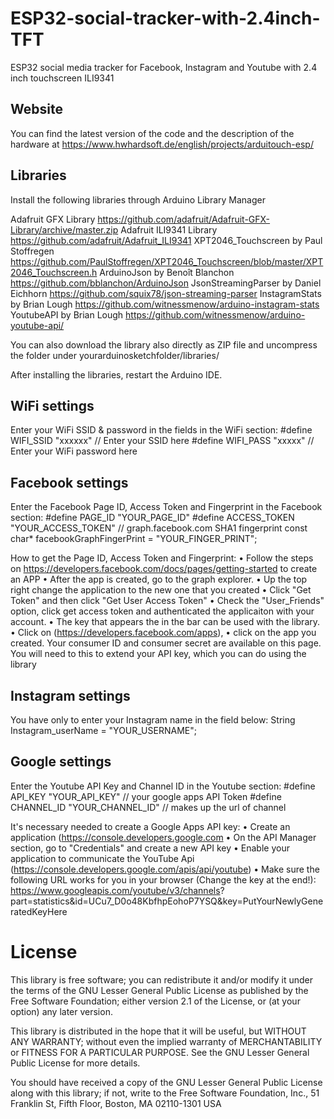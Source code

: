 # ESP32-social-tracker-with-2.4inch-TFT
ESP32 social media tracker for Facebook, Instagram and Youtube with 2.4 inch touchscreen ILI9341

## Website

You can find the latest version of the code and the description of the hardware at
https://www.hwhardsoft.de/english/projects/arduitouch-esp/


## Libraries

Install the following libraries through Arduino Library Manager

Adafruit GFX Library https://github.com/adafruit/Adafruit-GFX-Library/archive/master.zip 
Adafruit ILI9341 Library https://github.com/adafruit/Adafruit_ILI9341 
XPT2046_Touchscreen by Paul Stoffregen https://github.com/PaulStoffregen/XPT2046_Touchscreen/blob/master/XPT2046_Touchscreen.h 
ArduinoJson by Benoît Blanchon https://github.com/bblanchon/ArduinoJson 
JsonStreamingParser by Daniel Eichhorn https://github.com/squix78/json-streaming-parser 
InstagramStats by Brian Lough https://github.com/witnessmenow/arduino-instagram-stats 
YoutubeAPI by Brian Lough https://github.com/witnessmenow/arduino-youtube-api/

You can also download the library also directly as ZIP file and uncompress the folder under yourarduinosketchfolder/libraries/   

After installing the libraries, restart the Arduino IDE. 

## WiFi settings

Enter your WiFi SSID & password in the fields in the WiFi section: 
#define WIFI_SSID "xxxxxx"    // Enter your SSID here 
#define WIFI_PASS "xxxxx"    // Enter your WiFi password here 


## Facebook settings

Enter the Facebook Page ID, Access Token and Fingerprint in the Facebook section:
#define PAGE_ID "YOUR_PAGE_ID" 
#define ACCESS_TOKEN "YOUR_ACCESS_TOKEN" 
// graph.facebook.com SHA1 fingerprint 
const char* facebookGraphFingerPrint = "YOUR_FINGER_PRINT"; 

How to get the Page ID, Access Token and Fingerprint:
• Follow the steps on https://developers.facebook.com/docs/pages/getting-started to create an APP 
• After the app is created, go to the graph explorer. 
• Up the top right change the application to the new one that you created 
• Click "Get Token" and then click "Get User Access Token" 
• Check the "User_Friends" option, click get access token and authenticated the applicaiton with your account. 
• The key that appears the in the bar can be used with the library. 
• Click on (https://developers.facebook.com/apps), 
• click on the app you created. Your consumer ID and consumer secret are available on this page. You will need to this to extend your API key, which you can do using the library


## Instagram settings

You have only to enter your Instagram name in the field below: 
String Instagram_userName = "YOUR_USERNAME";    


## Google settings

Enter the Youtube API Key and Channel ID in the Youtube section: 
#define API_KEY "YOUR_API_KEY"  // your google apps API Token 
#define CHANNEL_ID "YOUR_CHANNEL_ID" // makes up the url of channel 

It's necessary needed to create a Google Apps API key:
• Create an application (https://console.developers.google.com 
• On the API Manager section, go to "Credentials" and create a new API key 
• Enable your application to communicate the YouTube Api (https://console.developers.google.com/apis/api/youtube) 
• Make sure the following URL works for you in your browser (Change the key at the end!): https://www.googleapis.com/youtube/v3/channels? part=statistics&id=UCu7_D0o48KbfhpEohoP7YSQ&key=PutYourNewlyGeneratedKeyHere
 

# License

This library is free software; you can redistribute it and/or
modify it under the terms of the GNU Lesser General Public
License as published by the Free Software Foundation; either
version 2.1 of the License, or (at your option) any later version.

This library is distributed in the hope that it will be useful,
but WITHOUT ANY WARRANTY; without even the implied warranty of
MERCHANTABILITY or FITNESS FOR A PARTICULAR PURPOSE.  See the GNU
Lesser General Public License for more details.

You should have received a copy of the GNU Lesser General Public
License along with this library; if not, write to the Free Software
Foundation, Inc., 51 Franklin St, Fifth Floor, Boston, MA  02110-1301  USA 
